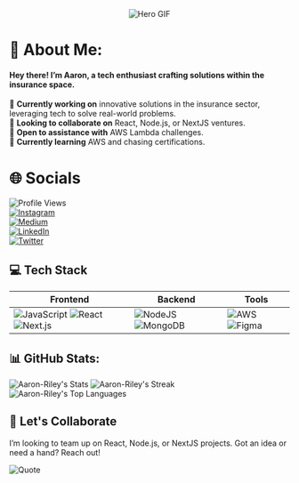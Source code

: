 <div align="center">
<img src="https://github.com/Aaron-Riley/Aaron-Riley/blob/main/hero.gif" alt="Hero GIF">
</div>


# 💫 About Me:
#### Hey there! I’m Aaron, a tech enthusiast crafting solutions within the insurance space.  
🔭 **Currently working on** innovative solutions in the insurance sector, leveraging tech to solve real-world problems.  
👯 **Looking to collaborate on** React, Node.js, or NextJS ventures.  
🤝 **Open to assistance with** AWS Lambda challenges.  
🌱 **Currently learning** AWS and chasing certifications.

# 🌐 Socials
![Profile Views](https://komarev.com/ghpvc/?username=Aaron-Riley&color=blue)  
[![Instagram](https://img.shields.io/badge/Instagram-%23E4405F.svg?logo=Instagram&logoColor=white)](https://instagram.com/aaronrileyy_)  
[![Medium](https://img.shields.io/badge/Medium-12100E?logo=medium&logoColor=white)](https://medium.com/@aaronriley_)  
[![LinkedIn](https://img.shields.io/badge/LinkedIn-%230077B5.svg?logo=linkedin&logoColor=white)](https://linkedin.com/in/aaron-riley-b2b686178)  
[![Twitter](https://img.shields.io/badge/Twitter-%231DA1F2.svg?logo=Twitter&logoColor=white)](https://twitter.com/ARileyDev)  

  ## 💻 Tech Stack
| Frontend       | Backend       | Tools       |
|----------------|---------------|-------------|
| ![JavaScript](https://img.shields.io/badge/javascript-%23323330.svg?style=for-the-badge&logo=javascript&logoColor=%23F7DF1E) ![React](https://img.shields.io/badge/react-%2320232a.svg?style=for-the-badge&logo=react&logoColor=%2361DAFB) ![Next.js](https://img.shields.io/badge/Next.js-000000.svg?style=for-the-badge&logo=next.js&logoColor=white) | ![NodeJS](https://img.shields.io/badge/node.js-6DA55F?style=for-the-badge&logo=node.js&logoColor=white) ![MongoDB](https://img.shields.io/badge/mongodb-%234ea94b.svg?style=for-the-badge&logo=mongodb&logoColor=white) | ![AWS](https://img.shields.io/badge/AWS-%23FF9900.svg?style=for-the-badge&logo=amazon-aws&logoColor=white) ![Figma](https://img.shields.io/badge/figma-%23F24E1E.svg?style=for-the-badge&logo=figma&logoColor=white) |

## 📊 GitHub Stats:
![Aaron-Riley's Stats](https://github-readme-stats.vercel.app/api?username=Aaron-Riley&theme=tokyonight&show_icons=true&hide_border=true&count_private=true)
![Aaron-Riley's Streak](https://github-readme-streak-stats.herokuapp.com/?user=Aaron-Riley&theme=tokyonight&hide_border=true)
![Aaron-Riley's Top Languages](https://github-readme-stats.vercel.app/api/top-langs/?username=Aaron-Riley&theme=tokyonight&show_icons=true&hide_border=true&layout=compact)
 ## 🤝 Let's Collaborate
I’m looking to team up on React, Node.js, or NextJS projects. Got an idea or need a hand? Reach out!

![Quote](https://quotes-github-readme.vercel.app/api?type=horizontal&theme=tokyonight&border=true)
